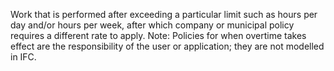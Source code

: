 ﻿Work that is performed after exceeding a particular limit such as hours per day and/or hours per week, after which company or municipal policy requires a different rate to apply.  Note: Policies for when overtime takes effect are the responsibility of the user or application; they are not modelled in IFC.